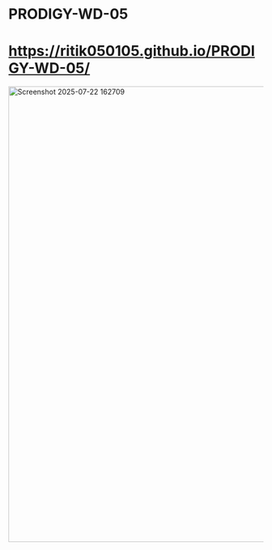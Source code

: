 # PRODIGY-WD-05
# https://ritik050105.github.io/PRODIGY-WD-05/
<img width="1826" height="900" alt="Screenshot 2025-07-22 162709" src="https://github.com/user-attachments/assets/af0a0b22-a3d1-4e9f-8c90-3531f0bded30" />
